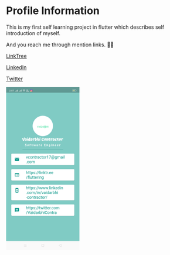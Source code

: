 # Profile Information

This is my first self learning project in flutter which describes self introduction of myself. 

And you reach me through mention links. :woman_technologist:

[LinkTree](https://linktr.ee/fluttering)

[LinkedIn](https://www.linkedin.com/in/vaidarbhi-contractor/)

[Twitter](https://twitter.com/vaidarbhi971)

<img src="image/profile.png" width=200>
